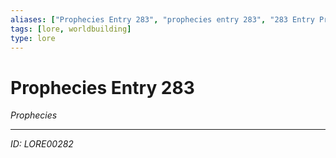 ```yaml
---
aliases: ["Prophecies Entry 283", "prophecies entry 283", "283 Entry Prophecies"]
tags: [lore, worldbuilding]
type: lore
---
```


# Prophecies Entry 283

*Prophecies*

---
*ID: LORE00282*